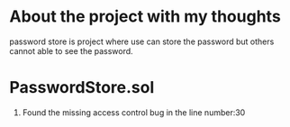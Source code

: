 # About the project with my thoughts

 password store is project where use can store the password but others cannot able to see the password.

 # PasswordStore.sol
 1. Found the missing access control bug in the line number:30